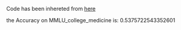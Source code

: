 Code has been inhereted from [here](https://github.com/nyuolab/MedMobile/tree/main/Evaluation)

the Accuracy on MMLU_college_medicine is: 0.5375722543352601
